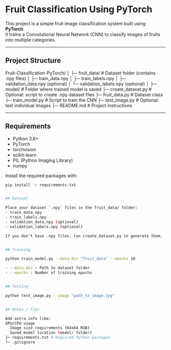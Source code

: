 # Fruit Classification Using PyTorch

This project is a simple fruit image classification system built using **PyTorch**.  
It trains a Convolutional Neural Network (CNN) to classify images of fruits into multiple categories.

---

## Project Structure

Fruit-Classification-PyTorch/
│
├─ fruit_data/ # Dataset folder (contains .npy files)
│ ├─ train_data.npy
│ ├─ train_labels.npy
│ ├─ validation_data.npy (optional)
│ └─ validation_labels.npy (optional)
│
├─ model/ # Folder where trained model is saved
├─ create_dataset.py # Optional: script to create .npy dataset files
├─ fruit_data.py # Dataset class
├─ train_model.py # Script to train the CNN
├─ test_image.py # Optional: test individual images
├─ README.md # Project instructions



---

## Requirements

- Python 3.8+
- PyTorch
- torchvision
- scikit-learn
- PIL (Python Imaging Library)
- numpy

Install the required packages with:

```bash
pip install -r requirements.txt


## Dataset

Place your dataset `.npy` files in the fruit_data/ folder:
- train_data.npy
- train_labels.npy
- validation_data.npy (optional)
- validation_labels.npy (optional)

If you don’t have .npy files, run create_dataset.py to generate them.


## Training 

python train_model.py --data-dir "fruit_data" --epochs 10

- --data-dir : Path to dataset folder
- --epochs : Number of training epochs


## Testing 

python test_image.py --image "path_to_image.jpg"


## Notes / Tips

Add extra info like:
GPU/CPU usage
  Image size requirements (64x64 RGB)
  Saved model location (model/ folder)
├─ requirements.txt # Required Python packages
└─ .gitignore

